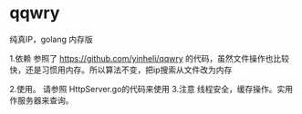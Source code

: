 # qqwry
纯真IP，golang 内存版

1.依赖
参照了 https://github.com/yinheli/qqwry  的代码，虽然文件操作也比较快，还是习惯用内存。所以算法不变，把ip搜索从文件改为内存

2.使用。
  请参照 HttpServer.go的代码来使用
3.注意
  线程安全，缓存操作。实用作服务器来查询。
